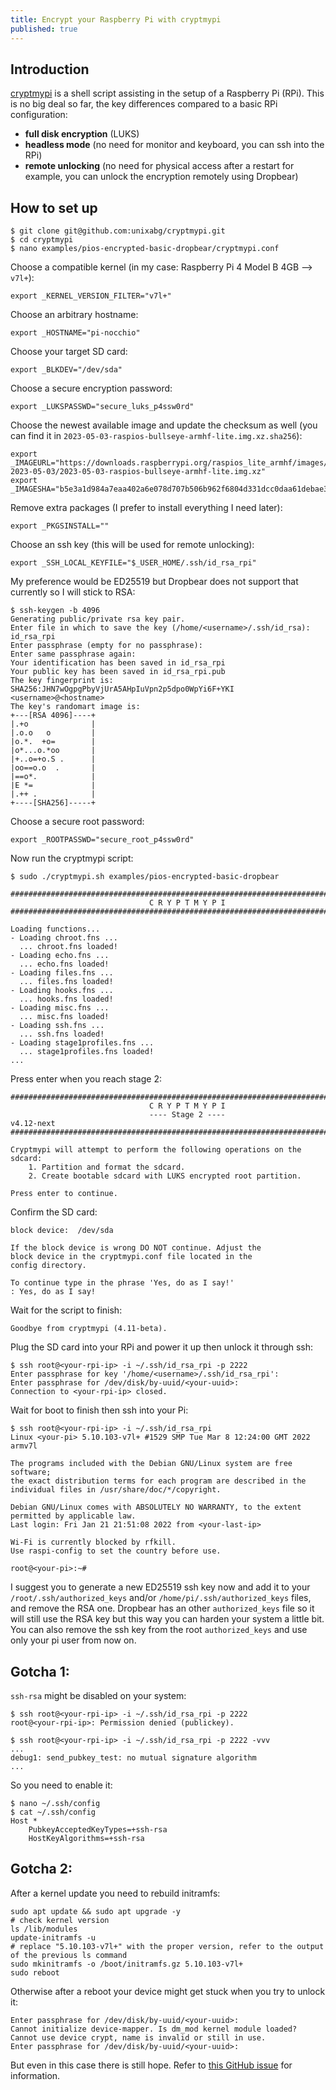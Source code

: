 ```yaml
---
title: Encrypt your Raspberry Pi with cryptmypi
published: true
---
```


## Introduction

[cryptmypi](https://github.com/unixabg/cryptmypi) is a shell script assisting in the setup of a Raspberry Pi (RPi). This is no big deal so far, the key differences compared to a basic RPi configuration:
- **full disk encryption** (LUKS)
- **headless mode** (no need for monitor and keyboard, you can ssh into the RPi)
- **remote unlocking** (no need for physical access after a restart for example, you can unlock the encryption remotely using Dropbear)

## How to set up

```
$ git clone git@github.com:unixabg/cryptmypi.git
$ cd cryptmypi
$ nano examples/pios-encrypted-basic-dropbear/cryptmypi.conf
```
Choose a compatible kernel (in my case: Raspberry Pi 4 Model B 4GB --> `v7l+`):

```
export _KERNEL_VERSION_FILTER="v7l+"
```

Choose an arbitrary hostname:

```
export _HOSTNAME="pi-nocchio"
```

Choose your target SD card:
```
export _BLKDEV="/dev/sda"
```

Choose a secure encryption password:
```
export _LUKSPASSWD="secure_luks_p4ssw0rd"
```

Choose the newest available image and update the checksum as well (you can find it in `2023-05-03-raspios-bullseye-armhf-lite.img.xz.sha256`):
```
export _IMAGEURL="https://downloads.raspberrypi.org/raspios_lite_armhf/images/raspios_lite_armhf-2023-05-03/2023-05-03-raspios-bullseye-armhf-lite.img.xz"
export _IMAGESHA="b5e3a1d984a7eaa402a6e078d707b506b962f6804d331dcc0daa61debae3a19a"
```

Remove extra packages (I prefer to install everything I need later):
```
export _PKGSINSTALL=""
```

Choose an ssh key (this will be used for remote unlocking):
```
export _SSH_LOCAL_KEYFILE="$_USER_HOME/.ssh/id_rsa_rpi"
```
My preference would be ED25519 but Dropbear does not support that currently so I will stick to RSA:

```
$ ssh-keygen -b 4096
Generating public/private rsa key pair.
Enter file in which to save the key (/home/<username>/.ssh/id_rsa): id_rsa_rpi
Enter passphrase (empty for no passphrase): 
Enter same passphrase again: 
Your identification has been saved in id_rsa_rpi
Your public key has been saved in id_rsa_rpi.pub
The key fingerprint is:
SHA256:JHN7wOgpgPbyVjUrA5AHpIuVpn2p5dpo0WpYi6F+YKI <username>@<hostname>
The key's randomart image is:
+---[RSA 4096]----+
|.+o              |
|.o.o   o         |
|o.*.  +o=        |
|o*...o.*oo       |
|+..o=+o.S .      |
|oo==o.o  .       |
|==o*.            |
|E *=             |
|.++ .            |
+----[SHA256]-----+
```

Choose a secure root password:
```
export _ROOTPASSWD="secure_root_p4ssw0rd"
```

Now run the cryptmypi script:

```
$ sudo ./cryptmypi.sh examples/pios-encrypted-basic-dropbear

###############################################################################
                               C R Y P T M Y P I
###############################################################################

Loading functions...
- Loading chroot.fns ...
  ... chroot.fns loaded!
- Loading echo.fns ...
  ... echo.fns loaded!
- Loading files.fns ...
  ... files.fns loaded!
- Loading hooks.fns ...
  ... hooks.fns loaded!
- Loading misc.fns ...
  ... misc.fns loaded!
- Loading ssh.fns ...
  ... ssh.fns loaded!
- Loading stage1profiles.fns ...
  ... stage1profiles.fns loaded!
...
```

Press enter when you reach stage 2:

```
###############################################################################
                               C R Y P T M Y P I
                               ---- Stage 2 ----
v4.12-next
###############################################################################

Cryptmypi will attempt to perform the following operations on the sdcard:
    1. Partition and format the sdcard.
    2. Create bootable sdcard with LUKS encrypted root partition.

Press enter to continue.
```

Confirm the SD card:

```
block device:  /dev/sda

If the block device is wrong DO NOT continue. Adjust the
block device in the cryptmypi.conf file located in the
config directory.

To continue type in the phrase 'Yes, do as I say!'
: Yes, do as I say!
```

Wait for the script to finish:

```
Goodbye from cryptmypi (4.11-beta).
```

Plug the SD card into your RPi and power it up then unlock it through ssh:

```
$ ssh root@<your-rpi-ip> -i ~/.ssh/id_rsa_rpi -p 2222
Enter passphrase for key '/home/<username>/.ssh/id_rsa_rpi': 
Enter passphrase for /dev/disk/by-uuid/<your-uuid>: 
Connection to <your-rpi-ip> closed.
```

Wait for boot to finish then ssh into your Pi:

```
$ ssh root@<your-rpi-ip> -i ~/.ssh/id_rsa_rpi
Linux <your-pi> 5.10.103-v7l+ #1529 SMP Tue Mar 8 12:24:00 GMT 2022 armv7l

The programs included with the Debian GNU/Linux system are free software;
the exact distribution terms for each program are described in the
individual files in /usr/share/doc/*/copyright.

Debian GNU/Linux comes with ABSOLUTELY NO WARRANTY, to the extent
permitted by applicable law.
Last login: Fri Jan 21 21:51:08 2022 from <your-last-ip>

Wi-Fi is currently blocked by rfkill.
Use raspi-config to set the country before use.

root@<your-pi>:~#
```

I suggest you to generate a new ED25519 ssh key now and add it to your `/root/.ssh/authorized_keys` and/or `/home/pi/.ssh/authorized_keys` files, and remove the RSA one. Dropbear has an other `authorized_keys` file so it will still use the RSA key but this way you can harden your system a little bit. You can also remove the ssh key from the root `authorized_keys` and use only your pi user from now on.


## Gotcha 1:

`ssh-rsa` might be disabled on your system:
```
$ ssh root@<your-rpi-ip> -i ~/.ssh/id_rsa_rpi -p 2222
root@<your-rpi-ip>: Permission denied (publickey).
```

```
$ ssh root@<your-rpi-ip> -i ~/.ssh/id_rsa_rpi -p 2222 -vvv
...
debug1: send_pubkey_test: no mutual signature algorithm
...
```

So you need to enable it:

```
$ nano ~/.ssh/config
$ cat ~/.ssh/config
Host *
    PubkeyAcceptedKeyTypes=+ssh-rsa
    HostKeyAlgorithms=+ssh-rsa
```

## Gotcha 2:

After a kernel update you need to rebuild initramfs:
```
sudo apt update && sudo apt upgrade -y
# check kernel version
ls /lib/modules
update-initramfs -u
# replace "5.10.103-v7l+" with the proper version, refer to the output of the previous ls command
sudo mkinitramfs -o /boot/initramfs.gz 5.10.103-v7l+
sudo reboot
```

Otherwise after a reboot your device might get stuck when you try to unlock it:

```
Enter passphrase for /dev/disk/by-uuid/<your-uuid>:
Cannot initialize device-mapper. Is dm_mod kernel module loaded?
Cannot use device crypt, name is invalid or still in use.
Enter passphrase for /dev/disk/by-uuid/<your-uuid>:
```
But even in this case there is still hope. Refer to [this GitHub issue](https://github.com/unixabg/cryptmypi/issues/46) for information.
